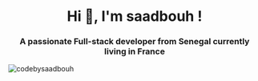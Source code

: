 <h1 align="center">Hi 👋, I'm saadbouh !</h1>
<h3 align="center">A passionate Full-stack developer from Senegal currently living in France</h3>

<p align="left"> <img src="https://komarev.com/ghpvc/?username=codebysaadbouh&label=Profile%20views&color=0e75b6&style=flat" alt="codebysaadbouh" /> </p>

